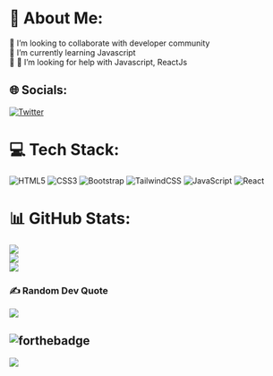 # 💫 About Me:

👯 I’m looking to collaborate with developer community <br>
🌱 I’m currently learning Javascript<br>💬 
🤝 I’m looking for help with Javascript, ReactJs<br>

## 🌐 Socials:

[![Twitter](https://img.shields.io/badge/Twitter-%231DA1F2.svg?logo=Twitter&logoColor=white)](https://twitter.com/srshankar145)

# 💻 Tech Stack:

![HTML5](https://img.shields.io/badge/html5-%23E34F26.svg?style=for-the-badge&logo=html5&logoColor=white)  ![CSS3](https://img.shields.io/badge/css3-%231572B6.svg?style=for-the-badge&logo=css3&logoColor=white)  ![Bootstrap](https://img.shields.io/badge/bootstrap-%238511FA.svg?style=for-the-badge&logo=bootstrap&logoColor=white)  ![TailwindCSS](https://img.shields.io/badge/tailwindcss-%2338B2AC.svg?style=for-the-badge&logo=tailwind-css&logoColor=white)  ![JavaScript](https://img.shields.io/badge/javascript-%23323330.svg?style=for-the-badge&logo=javascript&logoColor=%23F7DF1E)  ![React](https://img.shields.io/badge/react-%2320232a.svg?style=for-the-badge&logo=react&logoColor=%2361DAFB) 

# 📊 GitHub Stats:

![](https://github-readme-stats.vercel.app/api?username=srshankar145&theme=dark&hide_border=false&include_all_commits=false&count_private=false)<br/>
![](https://github-readme-streak-stats.herokuapp.com/?user=srshankar145&theme=dark&hide_border=false)<br/>
![](https://github-readme-stats.vercel.app/api/top-langs/?username=srshankar145&theme=dark&hide_border=false&include_all_commits=false&count_private=false&layout=compact)

### ✍️ Random Dev Quote

![](https://quotes-github-readme.vercel.app/api?type=horizontal&theme=gruvbox)

![forthebadge](https://forthebadge.com/images/badges/powered-by-coffee.svg)
---

[![](https://visitcount.itsvg.in/api?id=srshankar145&icon=0&color=0)](https://visitcount.itsvg.in)
